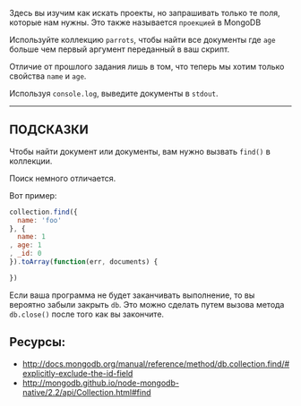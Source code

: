 Здесь вы изучим как искать проекты, но запрашивать только те поля, которые нам нужны.
Это также называется `проекцией` в MongoDB

Используйте коллекцию `parrots`, чтобы найти все документы где
`age` больше чем первый аргумент переданный в ваш скрипт.

Отличие от прошлого задания лишь в том, что теперь мы хотим только свойства `name` и `age`.

Используя `console.log`, выведите документы в `stdout`.

-----------------------------------------------------------
## ПОДСКАЗКИ

Чтобы найти документ или документы, вам нужно вызвать `find()` в коллекции.

Поиск немного отличается.

Вот пример:

```js
collection.find({
  name: 'foo'
}, {
  name: 1
, age: 1
, _id: 0
}).toArray(function(err, documents) {

})
```

Если ваша программа не будет заканчивать выполнение, то вы вероятно забыли закрыть `db`.
Это можно сделать путем вызова метода `db.close()` после того как вы закончите.

## Ресурсы:
* http://docs.mongodb.org/manual/reference/method/db.collection.find/#explicitly-exclude-the-id-field
* http://mongodb.github.io/node-mongodb-native/2.2/api/Collection.html#find
